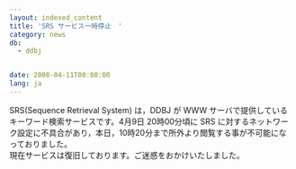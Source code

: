 ```yaml
---
layout: indexed_content
title: 'SRS サービス一時停止　'
category: news
db:
  - ddbj


date: 2008-04-11T00:00:00
lang: ja
---
```


SRS(Sequence Retrieval System) は，DDBJ が WWW サーバで提供しているキーワード検索サービスです。4月9日 20時00分頃に SRS に対するネットワーク設定に不具合があり，本日，10時20分まで所外より閲覧する事が不可能になっておりました。<br>現在サービスは復旧しております。ご迷惑をおかけいたしました。
